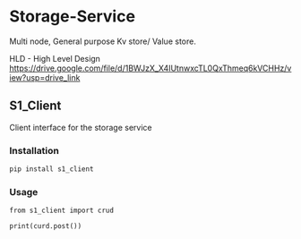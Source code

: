 # Storage-Service
Multi node, General purpose Kv store/ Value store. 

HLD - High Level Design
https://drive.google.com/file/d/1BWJzX_X4IUtnwxcTL0QxThmeq6kVCHHz/view?usp=drive_link


## S1_Client

Client interface for the storage service

### Installation

```bash
pip install s1_client
```

### Usage 
```
from s1_client import crud

print(curd.post())
```

